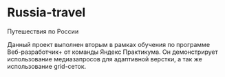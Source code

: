 # Russia-travel

Путешествия по России

Данный проект выполнен вторым в рамках обучения по программе Веб-разработчик+ от команды Яндекс Практикума. Он демонстрирует использование медиазапросов для адаптивной верстки, а так же использование grid-сеток.

